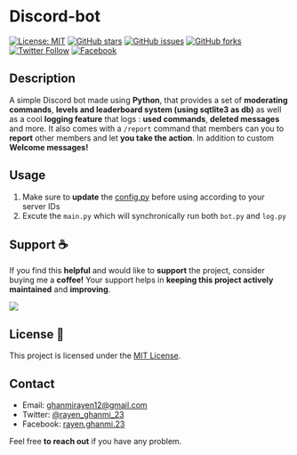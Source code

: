 # Discord-bot

[![License: MIT](https://img.shields.io/badge/License-MIT-lightgrey.svg)](https://opensource.org/license/MIT/)
[![GitHub stars](https://img.shields.io/github/stars/rayenghanmi/discord-bot.svg)](https://github.com/rayenghanmi/discord-bot/stargazers)
[![GitHub issues](https://img.shields.io/github/issues/rayenghanmi/discord-bot.svg)](https://github.com/rayenghanmi/discord-bot/issues)
[![GitHub forks](https://img.shields.io/github/forks/rayenghanmi/discord-bot.svg)](https://github.com/rayenghanmi/discord-bot/network)
[![Twitter Follow](https://img.shields.io/twitter/follow/rayen_ghanmi_23.svg?style=social)](https://twitter.com/rayen_ghanmi_23)
[![Facebook](https://img.shields.io/badge/Facebook-rayen.ghanmi.23-blue)](https://www.facebook.com/rayen.ghanmi.23)

## Description

A simple Discord bot made using **Python**, that provides a set of **moderating commands**, **levels and leaderboard system (using sqtlite3 as db)** as well as a cool **logging feature** that logs : **used commands**, **deleted messages** and more. It also comes with a `/report` command that members can you to **report** other members and let **you take the action**.
In addition to custom **Welcome messages!**

## Usage

1. Make sure to **update** the [config.py](config.py) before using according to your server IDs
2. Excute the `main.py` which will synchronically run both `bot.py` and `log.py`

## Support ☕

If you find this **helpful** and would like to **support** the project, consider buying me a **coffee!** Your support helps in **keeping this project actively maintained** and **improving**.

<a href="https://www.buymeacoffee.com/rayen.ghanmi.22"><img src="https://img.buymeacoffee.com/button-api/?text=Buy me a coffee&emoji=☕&slug=rayen.ghanmi.22&button_colour=BD5FFF&font_colour=ffffff&font_family=Comic&outline_colour=000000&coffee_colour=FFDD00" /></a>

## License 📜

This project is licensed under the [MIT License](LICENSE.md).

## Contact

- Email: ghanmirayen12@gmail.com
- Twitter: [@rayen_ghanmi_23](https://twitter.com/rayen_ghanmi_23)
- Facebook: [rayen.ghanmi.23](https://www.facebook.com/rayen.ghanmi.23)

Feel free **to reach out** if you have any problem.
